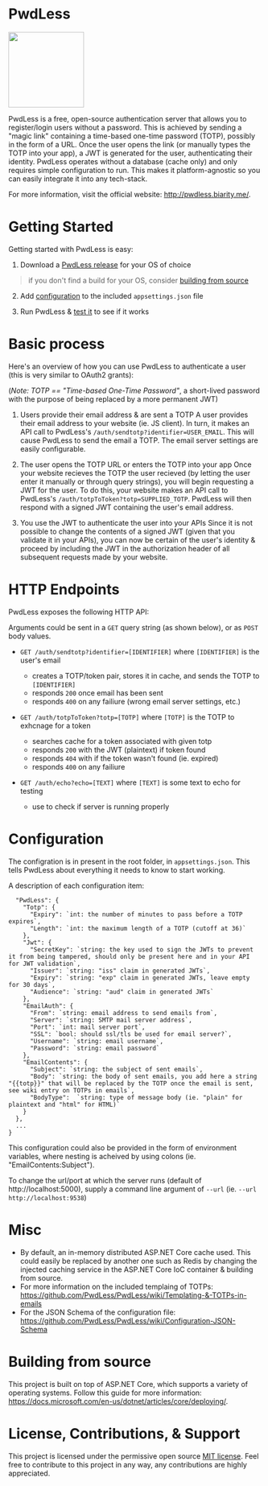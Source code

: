 # PwdLess
<img src="http://pwdless.biarity.me/images/PwdLessLogo.svg" width="150">

PwdLess is a free, open-source authentication server that allows you to register/login users without a password. This is achieved by sending a "magic link" containing a time-based one-time password (TOTP), possibly in the form of a URL. Once the user opens the link (or manually types the TOTP into your app), a JWT is generated for the user, authenticating their identity. PwdLess operates without a database (cache only) and only requires simple configuration to run. This makes it platform-agnostic so you can easily integrate it into any tech-stack.

For more information, visit the official website: http://pwdless.biarity.me/.

# Getting Started
Getting started with PwdLess is easy:

1. Download a [PwdLess release](https://github.com/PwdLess/PwdLess/releases) for your OS of choice
 > if you don't find a build for your OS, consider [building from source](#building-from-source)

2. Add [configuration](#configuration) to the included `appsettings.json` file

3. Run PwdLess & [test it](#http-endpoints) to see if it works 

# Basic process

Here's an overview of how you can use PwdLess to authenticate a user (this is very similar to OAuth2 grants):

(_Note: TOTP == "Time-based One-Time Password"_, a short-lived password with the purpose of being replaced by a more permanent JWT)

1. Users provide their email address & are sent a TOTP
A user provides their email address to your website (ie. JS client). In turn, it makes an API call to PwdLess's `/auth/sendtotp?identifier=USER_EMAIL`. This will cause PwdLess to send the email a TOTP. The email server settings are easily configurable.

2. The user opens the TOTP URL or enters the TOTP into your app
Once your website recieves the TOTP the user recieved (by letting the user enter it manually or through query strings), you will begin requesting a JWT for the user. To do this, your website makes an API call to PwdLess's `/auth/totpToToken?totp=SUPPLIED_TOTP`. PwdLess will then respond with a signed JWT containing the user's email address.

3. You use the JWT to authenticate the user into your APIs
Since it is not possible to change the contents of a signed JWT (given that you validate it in your APIs), you can now be certain of the user's identity & proceed by including the JWT in the authorization header of all subsequent requests made by your website.

# HTTP Endpoints
PwdLess exposes the following HTTP API:

Arguments could be sent in a `GET` query string (as shown below), or as `POST` body values.

* `GET /auth/sendtotp?identifier=[IDENTIFIER]` where `[IDENTIFIER]` is the user's email
  * creates a TOTP/token pair, stores it in cache, and sends the TOTP to `[IDENTIFIER]`
  * responds `200` once email has been sent
  * responds `400` on any failiure (wrong email server settings, etc.)

* `GET /auth/totpToToken?totp=[TOTP]` where `[TOTP]` is the TOTP to exhcnage for a token 
  * searches cache for a token associated with given totp
  * responds `200` with the JWT (plaintext) if token found
  * responds `404` with if the token wasn't found (ie. expired)
  * responds `400` on any failiure

* `GET /auth/echo?echo=[TEXT]` where `[TEXT]` is some text to echo for testing
  * use to check if server is running properly

# Configuration
The configration is in present in the root folder, in `appsettings.json`. This tells PwdLess about everything it needs to know to start working.

A description of each configuration item:
```
  "PwdLess": {
    "Totp": {
      "Expiry": `int: the number of minutes to pass before a TOTP expires`,
      "Length": `int: the maximum length of a TOTP (cutoff at 36)`
    },
    "Jwt": {
      "SecretKey": `string: the key used to sign the JWTs to prevent it from being tampered, should only be present here and in your API for JWT validation`,
      "Issuer": `string: "iss" claim in generated JWTs`,
      "Expiry": `string: "exp" claim in generated JWTs, leave empty for 30 days`,
      "Audience": `string: "aud" claim in generated JWTs`
    },
    "EmailAuth": {
      "From": `string: email address to send emails from`,
      "Server": `string: SMTP mail server address`,
      "Port": `int: mail server port`,
      "SSL": `bool: should ssl/tls be used for email server?`,
      "Username": `string: email username`,
      "Password": `string: email password`
    },
    "EmailContents": {
      "Subject": `string: the subject of sent emails`,
      "Body": `string: the body of sent emails, you add here a string "{{totp}}" that will be replaced by the TOTP once the email is sent, see wiki entry on TOTPs in emails`,
      "BodyType":  `string: type of message body (ie. "plain" for plaintext and "html" for HTML)`
    }
  },
  ...
}
```
This configuration could also be provided in the form of environment variables, where nesting is acheived by using colons (ie. "EmailContents:Subject").

To change the url/port at which the server runs (default of http://localhost:5000), supply a command line argument of `--url` (ie. `--url http://localhost:9538`)

# Misc

* By default, an in-memory distributed ASP.NET Core cache used. This could easily be replaced by another one such as Redis by changing the injected caching service in the ASP.NET Core IoC container & building from source.
* For more information on the included templaing of TOTPs: https://github.com/PwdLess/PwdLess/wiki/Templating-&-TOTPs-in-emails
* For the JSON Schema of the configuration file: https://github.com/PwdLess/PwdLess/wiki/Configuration-JSON-Schema

# Building from source

This project is built on top of ASP.NET Core, which supports a variety of operating systems. Follow this guide for more information: https://docs.microsoft.com/en-us/dotnet/articles/core/deploying/.

# License, Contributions, & Support

This project is licensed under the permissive open source [MIT license](https://opensource.org/licenses/MIT). Feel free to contribute to this project in any way, any contributions are highly appreciated.










